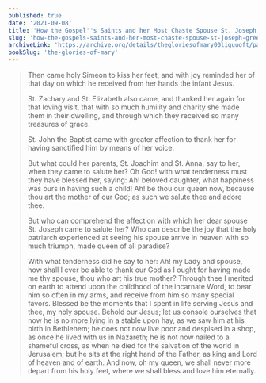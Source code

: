 ```yaml
---
published: true
date: '2021-09-08'
title: 'How the Gospel''s Saints and her Most Chaste Spouse St. Joseph greeted Mary at her Glorious Entrance into Heaven'
slug: 'how-the-gospels-saints-and-her-most-chaste-spouse-st-joseph-greeted-mary-at-her-glorious-entrance-into-heaven'
archiveLink: 'https://archive.org/details/thegloriesofmary00liguuoft/page/503?view=theater'
bookSlug: 'the-glories-of-mary'
---
```


> Then came holy Simeon to kiss her feet, and with joy reminded her of that day on which he received from her hands the infant Jesus.
>
> St. Zachary and St. Elizabeth also came, and thanked her again for that loving visit, that with so much humility and charity she made them in their dwelling, and through which they received so many treasures of grace.
>
> St. John the Baptist came with greater affection to thank her for having sanctified him by means of her voice.
>
> But what could her parents, St. Joachim and St. Anna, say to her, when they came to salute her? Oh God! with what tenderness must they have blessed her, saying: Ah! beloved daughter, what happiness was ours in having such a child! Ah! be thou our queen now, because thou art the mother of our God; as such we salute thee and adore thee.
>
> But who can comprehend the affection with which her dear spouse St. Joseph came to salute her? Who can describe the joy that the holy patriarch experienced at seeing his spouse arrive in heaven with so much triumph, made queen of all paradise?
>
> With what tenderness did he say to her: Ah! my Lady and spouse, how shall I ever be able to thank our God as I ought for having made me thy spouse, thou who art his true mother? Through thee I merited on earth to attend upon the childhood of the incarnate Word, to bear him so often in my arms, and receive from him so many special favors. Blessed be the moments that I spent in life serving Jesus and thee, my holy spouse. Behold our Jesus; let us console ourselves that now he is no more lying in a stable upon hay, as we saw him at his birth in Bethlehem; he does not now live poor and despised in a shop, as once he lived with us in Nazareth; he is not now nailed to a shameful cross, as when he died for the salvation of the world in Jerusalem; but he sits at the right hand of the Father, as king and Lord of heaven and of earth. And now, oh my queen, we shall never more depart from his holy feet, where we shall bless and love him eternally.